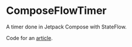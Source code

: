 # ComposeFlowTimer
A timer done in Jetpack Compose with StateFlow.

Code for an [article](https://dev.to/aniketsmk/kotlin-flow-implementing-an-android-timer-ieo).
